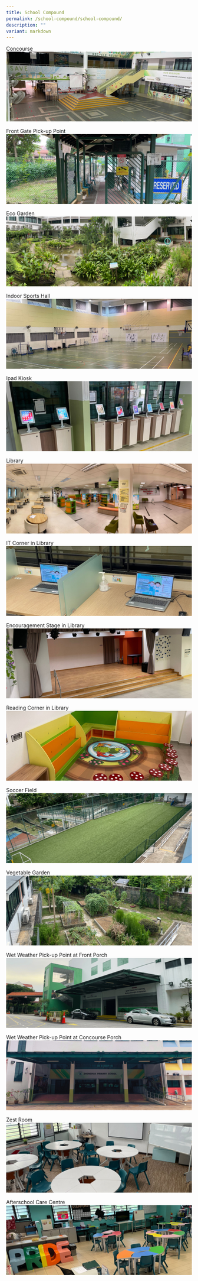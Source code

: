 ```yaml
---
title: School Compound
permalink: /school-compound/school-compound/
description: ""
variant: markdown
---
```

Concourse
![](/images/School%20Tour/24%20October%20Images/Concourse.jpg)

Front Gate Pick-up Point
![](/images/School%20Tour/24%20October%20Images/Front%20Gate%20Pick-up%20Point.jpg)

Eco Garden
![](/images/School%20Tour/24%20October%20Images/Garden%20Panaroma.jpg)

Indoor Sports Hall
![](/images/School%20Tour/24%20October%20Images/Indoor%20Sports%20Hall.jpg)

Ipad Kiosk
![](/images/School%20Tour/24%20October%20Images/Ipad%20Kiosk.jpg)

Library
![](/images/School%20Tour/24%20October%20Images/Library%20Panorama.jpg)

IT Corner in Library
![](/images/School%20Tour/24%20October%20Images/Laptops%20in%20Library.jpg)

Encouragement Stage in Library
![](/images/School%20Tour/24%20October%20Images/Libary%20Stage.jpg)

Reading Corner in Library
![](/images/School%20Tour/24%20October%20Images/Reading%20Corner.jpg)

Soccer Field
![](/images/School%20Tour/24%20October%20Images/Soccer%20Field.jpg)

Vegetable Garden
![](/images/School%20Tour/24%20October%20Images/Vegetable%20Garden.jpg)

Wet Weather Pick-up Point at Front Porch
![](/images/2023%20Pics%20%20%2010%20Nov/Front_Porch_with_Mdm_Ros_Car.png)

Wet Weather Pick-up Point at Concourse Porch
![](/images/2023%20Pics%20%20%2010%20Nov/Concourse_Porch.png)

Zest Room
![](/images/School%20Tour/24%20October%20Images/Zest%20Room.jpg)

Afterschool Care Centre
![](/images/School%20Tour/24%20October%20Images/afterschool%20care%20centre.png)